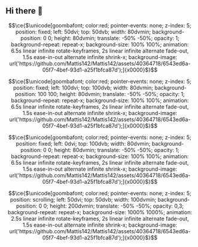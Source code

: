 ## Hi there 👋

<!--
**Mattis142/Mattis142** is a ✨ _special_ ✨ repository because its `README.md` (this file) appears on your GitHub profile.

Here are some ideas to get you started:

- 🔭 I’m currently working on ...
- 🌱 I’m currently learning ...
- 👯 I’m looking to collaborate on ...
- 🤔 I’m looking for help with ...
- 💬 Ask me about ...
- 📫 How to reach me: ...
- 😄 Pronouns: ...
- ⚡ Fun fact: ...
-->
```math
\ce{$\unicode[goombafont; color:red; pointer-events: none; z-index: 5; position: fixed; left: 50dvi; top: 50dvb; width: 80dvmin; background-position: 0 0; height: 80dvmin; translate: -50% -50%; opacity: 1; background-repeat: repeat-x; background-size: 100% 100%; animation: 6.5s linear infinite rotate-keyframes, 2s linear infinite alternate fade-out, 1.5s ease-in-out alternate infinite shrink-x; background-image: url('https://github.com/Mattis142/Mattis142/assets/40364718/6543ed6a-05f7-4bef-93d1-a25f1bfca87d');]{x0000}$}
```

```math
\ce{$\unicode[goombafont; color:red; pointer-events: none; z-index: 5; position: fixed; left: 100dvi; top: 100dvb; width: 80dvmin; background-position: 100 100; height: 80dvmin; translate: -50% -50%; opacity: 1; background-repeat: repeat-x; background-size: 100% 100%; animation: 6.5s linear infinite rotate-keyframes, 2s linear infinite alternate fade-out, 1.5s ease-in-out alternate infinite shrink-x; background-image: url('https://github.com/Mattis142/Mattis142/assets/40364718/6543ed6a-05f7-4bef-93d1-a25f1bfca87d');]{x0000}$}
```

```math
\ce{$\unicode[goombafont; color:red; pointer-events: none; z-index: 5; position: fixed; left: 0dvi; top: 100dvb; width: 80dvmin; background-position: 0 0; height: 80dvmin; translate: -50% -50%; opacity: 1; background-repeat: repeat-x; background-size: 100% 100%; animation: 6.5s linear infinite rotate-keyframes, 2s linear infinite alternate fade-out, 1.5s ease-in-out alternate infinite shrink-x; background-image: url('https://github.com/Mattis142/Mattis142/assets/40364718/6543ed6a-05f7-4bef-93d1-a25f1bfca87d');]{x0000}$}
```
```math
\ce{$\unicode[goombafont; color:red; pointer-events: none; z-index: 5; position: scrolling; left: 50dvi; top: 50dvb; width: 100dvmin; background-position: 0 0; height: 200dvmin; translate: -50% -50%; opacity: 0,3; background-repeat: repeat-x; background-size: 1000% 1000%; animation: 2.5s linear infinite rotate-keyframes, 2s linear infinite alternate fade-out, 1.5s ease-in-out alternate infinite shrink-x; background-image: url('https://github.com/Mattis142/Mattis142/assets/40364718/6543ed6a-05f7-4bef-93d1-a25f1bfca87d');]{x0000}$}
```
